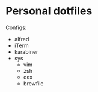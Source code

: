 # Personal dotfiles

Configs:
- alfred
- iTerm
- karabiner
- sys
    - vim
    - zsh
    - osx
    - brewfile